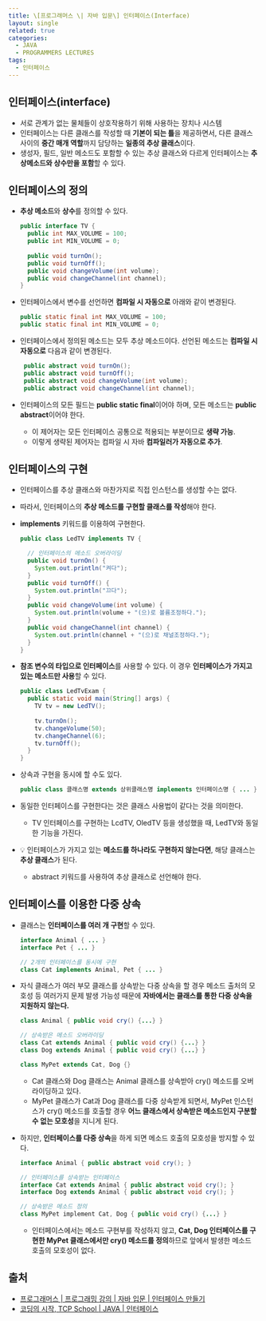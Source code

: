 ```yaml
---
title: \[프로그래머스 \| 자바 입문\] 인터페이스(Interface)
layout: single
related: true
categories:
  - JAVA
  - PROGRAMMERS LECTURES
tags:
  - 인터페이스
---
```


## 인터페이스(interface)
- 서로 관계가 없는 물체들이 상호작용하기 위해 사용하는 장치나 시스템
- 인터페이스는 다른 클래스를 작성할 때 **기본이 되는 틀**을 제공하면서, 다른 클래스 사이의 **중간 매개 역할**까지 담당하는 
**일종의 추상 클래스**이다.
- 생성자, 필드, 일반 메소드도 포함할 수 있는 추상 클래스와 다르게 인터페이스는 **추상메소드와 상수만을 포함**할 수 있다.

## 인터페이스의 정의
- **추상 메소드**와 **상수**를 정의할 수 있다.

   ```java
   public interface TV {
     public int MAX_VOLUME = 100;
     public int MIN_VOLUME = 0;
     
     public void turnOn();
     public void turnOff();
     public void changeVolume(int volume);
     public void changeChannel(int channel);
   }
   ```
   
- 인터페이스에서 변수를 선언하면 **컴파일 시 자동으로** 아래와 같이 변경된다.

  ```java
  public static final int MAX_VOLUME = 100;
  public static final int MIN_VOLUME = 0;
  ```

- 인터페이스에서 정의된 메소드는 모두 추상 메소드이다. 선언된 메소드는 **컴파일 시 자동으로** 다음과 같이 변경된다.

  ```java
   public abstract void turnOn();
   public abstract void turnOff();
   public abstract void changeVolume(int volume);
   public abstract void changeChannel(int channel);
  ```

- 인터페이스의 모든 필드는 **public static final**이어야 하며, 모든 메소드는 **public abstract**이어야 한다.
  - 이 제어자는 모든 인터페이스 공통으로 적용되는 부분이므로 **생략 가능**.
  - 이렇게 생략된 제어자는 컴파일 시 자바 **컴파일러가 자동으로 추가**.
  
## 인터페이스의 구현
- 인터페이스를 추상 클래스와 마찬가지로 직접 인스턴스를 생성할 수는 없다.
- 따라서, 인터페이스의 **추상 메소드를 구현할 클래스를 작성**해야 한다.
- **implements** 키워드를 이용하여 구현한다.

  ```java
  public class LedTV implements TV {
  
    // 인터페이스의 메소드 오버라이딩
    public void turnOn() {
      System.out.println("켜다");
    }
    public void turnOff() {
      System.out.println("끄다");
    }
    public void changeVolume(int volume) {
      System.out.println(volume + "(으)로 볼륨조정하다.");
    }
    public void changeChannel(int channel) {
      System.out.println(channel + "(으)로 채널조정하다.");
    } 
  }
  ```

- **참조 변수의 타입으로 인터페이스**를 사용할 수 있다. 이 경우 **인터페이스가 가지고 있는 메소드만 사용**할 수 있다.

  ```java
  public class LedTvExam {
    public static void main(String[] args) {
      TV tv = new LedTV();
      
      tv.turnOn();
      tv.changeVolume(50);
      tv.changeChannel(6);
      tv.turnOff();
    }
  }
  ```
  
- 상속과 구현을 동시에 할 수도 있다.

  ```java
  public class 클래스명 extends 상위클래스명 implements 인터페이스명 { ... }
  ```

- 동일한 인터페이스를 구현한다는 것은 클래스 사용법이 같다는 것을 의미한다.
  - TV 인터페이스를 구현하는 LcdTV, OledTV 등을 생성했을 때, LedTV와 동일한 기능을 가진다.
  
- 💡 인터페이스가 가지고 있는 **메소드를 하나라도 구현하지 않는다면**, 해당 클래스는 **추상 클래스**가 된다.
  - abstract 키워드를 사용하여 추상 클래스로 선언해야 한다.
  
## 인터페이스를 이용한 다중 상속
- 클래스는 **인터페이스를 여러 개 구현**할 수 있다.

  ```java
  interface Animal { ... }
  interface Pet { ... }
  
  // 2개의 인터페이스를 동시에 구현
  class Cat implements Animal, Pet { ... }
  ```

- 자식 클래스가 여러 부모 클래스를 상속받는 다중 상속을 할 경우 메소드 출처의 모호성 등 여러가지 문제 발생 가능성 때문에
**자바에서는 클래스를 통한 다중 상속을 지원하지 않는다.**

  ```java
  class Animal { public void cry() {...} }
  
  // 상속받은 메소드 오버라이딩
  class Cat extends Animal { public void cry() {...} } 
  class Dog extends Animal { public void cry() {...} }
  
  class MyPet extends Cat, Dog {}
  ```
  - Cat 클래스와 Dog 클래스는 Animal 클래스를 상속받아 cry() 메소드를 오버라이딩하고 있다. 
  - MyPet 클래스가 Cat과 Dog 클래스를 다중 상속받게 되면서, MyPet 인스턴스가 cry() 메소드를 호출할 경우 **어느 클래스에서 상속받은 메소드인지 구분할 수 없는 모호성**을 지니게 된다.

- 하지만, **인터페이스를 다중 상속**을 하게 되면 메소드 호출의 모호성을 방지할 수 있다.

  ```java
  interface Animal { public abstract void cry(); }
  
  // 인터페이스를 상속받는 인터페이스
  interface Cat extends Animal { public abstract void cry(); } 
  interface Dog extends Animal { public abstract void cry(); }
  
  // 상속받은 메소드 정의
  class MyPet implement Cat, Dog { public void cry() {...} }
  ```
  - 인터페이스에서는 메소드 구현부를 작성하지 않고, **Cat, Dog 인터페이스를 구현한 MyPet 클래스에서만 cry() 메소드를 정의**하므로
  앞에서 발생한 메소드 호출의 모호성이 없다.

## 출처
- [프로그래머스 \| 프로그래밍 강의 \| 자바 입문 \| 인터페이스 만들기](https://programmers.co.kr/learn/courses/5/lessons/239)
- [코딩의 시작, TCP School \| JAVA \| 인터페이스](https://www.tcpschool.com/java/java_polymorphism_interface)
